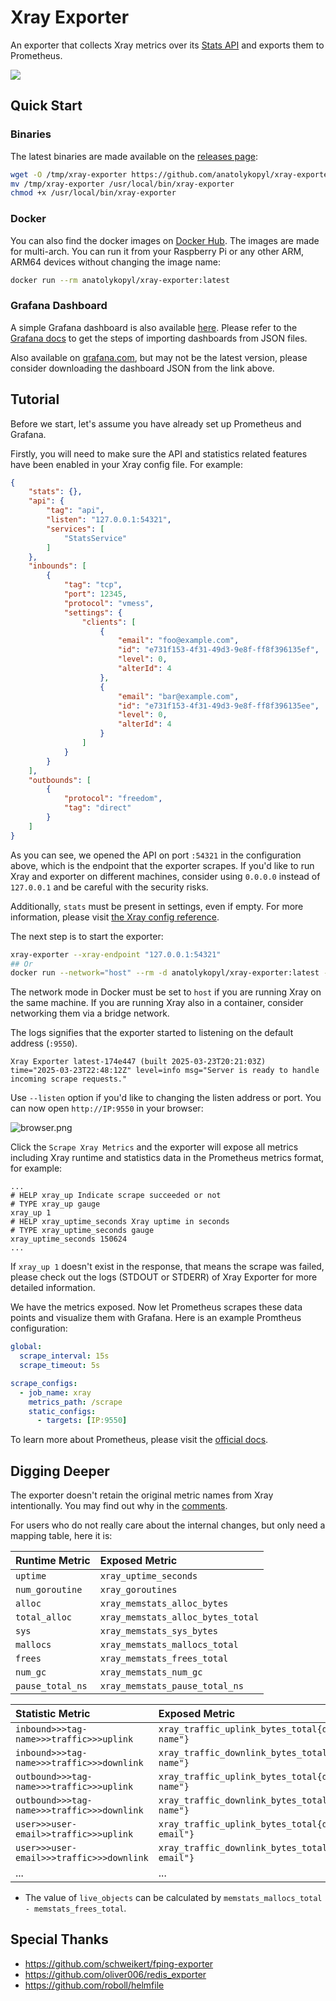 # Xray Exporter

An exporter that collects Xray metrics over its [Stats API](https://xtls.github.io/en/config/stats.html) and exports them to Prometheus.

![](./screenshots/grafana.png)

## Quick Start

### Binaries

The latest binaries are made available on the [releases page](https://github.com/anatolykopyl/xray-exporter/releases):

```bash
wget -O /tmp/xray-exporter https://github.com/anatolykopyl/xray-exporter/releases/latest/download/xray-exporter_linux_amd64
mv /tmp/xray-exporter /usr/local/bin/xray-exporter
chmod +x /usr/local/bin/xray-exporter
```

### Docker

You can also find the docker images on [Docker Hub](https://hub.docker.com/r/anatolykopyl/xray-exporter). The images are made for multi-arch. You can run it from your Raspberry Pi or any other ARM, ARM64 devices without changing the image name:

```bash
docker run --rm anatolykopyl/xray-exporter:latest
```

### Grafana Dashboard

A simple Grafana dashboard is also available [here](./dashboard.json). Please refer to the [Grafana docs](https://grafana.com/docs/grafana/latest/reference/export_import/#importing-a-dashboard) to get the steps of importing dashboards from JSON files.

Also available on [grafana.com](https://grafana.com/grafana/dashboards/23145), but may not be the latest version, please consider downloading the dashboard JSON from the link above.

## Tutorial

Before we start, let's assume you have already set up Prometheus and Grafana.

Firstly, you will need to make sure the API and statistics related features have been enabled in your Xray config file. For example:

```json
{
    "stats": {},
    "api": {
        "tag": "api",
        "listen": "127.0.0.1:54321",
        "services": [
            "StatsService"
        ]
    },
    "inbounds": [
        {
            "tag": "tcp",
            "port": 12345,
            "protocol": "vmess",
            "settings": {
                "clients": [
                    {
                        "email": "foo@example.com",
                        "id": "e731f153-4f31-49d3-9e8f-ff8f396135ef",
                        "level": 0,
                        "alterId": 4
                    },
                    {
                        "email": "bar@example.com",
                        "id": "e731f153-4f31-49d3-9e8f-ff8f396135ee",
                        "level": 0,
                        "alterId": 4
                    }
                ]
            }
        }
    ],
    "outbounds": [
        {
            "protocol": "freedom",
            "tag": "direct"
        }
    ]
}
```

As you can see, we opened the API on port `:54321` in the configuration above, which is the endpoint that the exporter scrapes. 
If you'd like to run Xray and exporter on different machines, consider using `0.0.0.0` instead of `127.0.0.1` and be careful with the security risks.

Additionally, `stats` must be present in settings, even if empty. For more information, please visit [the Xray config reference](https://xtls.github.io/en/config/).

The next step is to start the exporter:

```bash
xray-exporter --xray-endpoint "127.0.0.1:54321"
## Or
docker run --network="host" --rm -d anatolykopyl/xray-exporter:latest --xray-endpoint "127.0.0.1:54321"
```

The network mode in Docker must be set to `host` if you are running Xray on the same machine. If you are running Xray also in a container, consider networking them via a bridge network.

The logs signifies that the exporter started to listening on the default address (`:9550`).

```
Xray Exporter latest-174e447 (built 2025-03-23T20:21:03Z)
time="2025-03-23T22:48:12Z" level=info msg="Server is ready to handle incoming scrape requests."
```

Use `--listen` option if you'd like to changing the listen address or port. You can now open `http://IP:9550` in your browser:

![browser.png](./screenshots/browser.png)

Click the `Scrape Xray Metrics` and the exporter will expose all metrics including Xray runtime and statistics data in the Prometheus metrics format, for example:

```
...
# HELP xray_up Indicate scrape succeeded or not
# TYPE xray_up gauge
xray_up 1
# HELP xray_uptime_seconds Xray uptime in seconds
# TYPE xray_uptime_seconds gauge
xray_uptime_seconds 150624
...
```

If `xray_up 1` doesn't exist in the response, that means the scrape was failed, please check out the logs (STDOUT or STDERR) of Xray Exporter for more detailed information.

We have the metrics exposed. Now let Prometheus scrapes these data points and visualize them with Grafana. Here is an example Promtheus configuration:

```yaml
global:
  scrape_interval: 15s
  scrape_timeout: 5s

scrape_configs:
  - job_name: xray
    metrics_path: /scrape
    static_configs:
      - targets: [IP:9550]
```

To learn more about Prometheus, please visit the [official docs](https://prometheus.io/docs/prometheus/latest/configuration/configuration/).

## Digging Deeper

The exporter doesn't retain the original metric names from Xray intentionally. You may find out why in the [comments](./exporter.go#L134).

For users who do not really care about the internal changes, but only need a mapping table, here it is:

| Runtime Metric   | Exposed Metric                     |
| :--------------- | :--------------------------------- |
| `uptime`         | `xray_uptime_seconds`             |
| `num_goroutine`  | `xray_goroutines`                 |
| `alloc`          | `xray_memstats_alloc_bytes`       |
| `total_alloc`    | `xray_memstats_alloc_bytes_total` |
| `sys`            | `xray_memstats_sys_bytes`         |
| `mallocs`        | `xray_memstats_mallocs_total`     |
| `frees`          | `xray_memstats_frees_total`       |
| `num_gc`         | `xray_memstats_num_gc`            |
| `pause_total_ns` | `xray_memstats_pause_total_ns`    |

| Statistic Metric                          | Exposed Metric                                                              |
| :---------------------------------------- | :-------------------------------------------------------------------------- |
| `inbound>>>tag-name>>>traffic>>>uplink`   | `xray_traffic_uplink_bytes_total{dimension="inbound",target="tag-name"}`   |
| `inbound>>>tag-name>>>traffic>>>downlink` | `xray_traffic_downlink_bytes_total{dimension="inbound",target="tag-name"}` |
| `outbound>>>tag-name>>>traffic>>>uplink`   | `xray_traffic_uplink_bytes_total{dimension="outbound",target="tag-name"}`   |
| `outbound>>>tag-name>>>traffic>>>downlink` | `xray_traffic_downlink_bytes_total{dimension="outbound",target="tag-name"}` |
| `user>>>user-email>>traffic>>>uplink`     | `xray_traffic_uplink_bytes_total{dimension="user",target="user-email"}`    |
| `user>>>user-email>>>traffic>>>downlink`  | `xray_traffic_downlink_bytes_total{dimension="user",target="user-email"}`  |
| ...                                       | ...                                                                         |

- The value of `live_objects` can be calculated by `memstats_mallocs_total - memstats_frees_total`.

## Special Thanks

- <https://github.com/schweikert/fping-exporter>
- <https://github.com/oliver006/redis_exporter>
- <https://github.com/roboll/helmfile>

